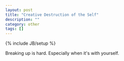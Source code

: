 ```yaml
---
layout: post
title: "Creative Destruction of the Self"
description: ""
category: other
tags: []
---
```

{% include JB/setup %}

Breaking up is hard. Especially when it's with yourself.
